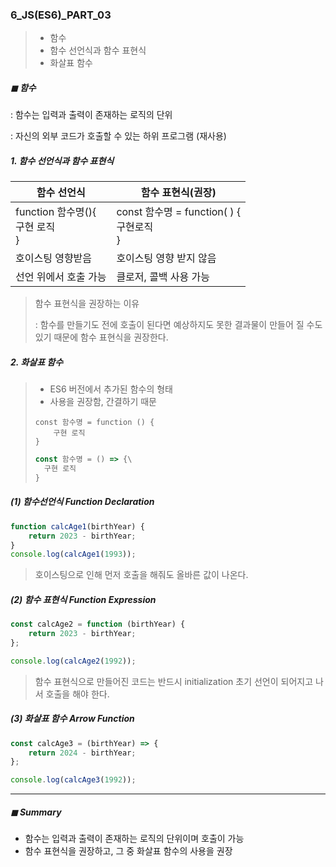 ### 6_JS(ES6)_PART_03

> * 함수 
> * 함수 선언식과 함수 표현식
> * 화살표 함수 



##### ◼ 함수 

: 함수는 입력과 출력이 존재하는 로직의 단위 

: 자신의 외부 코드가 호출할 수 있는 하위 프로그램 (재사용)

 

##### 1. 함수 선언식과 함수 표현식 

| 함수 선언식                               | 함수 표현식(권장)                                   |
| ----------------------------------------- | --------------------------------------------------- |
| function 함수명(){ <br />구현 로직<br />} | const 함수명 = function( ) {<br /> 구현로직<br /> } |
| 호이스팅 영향받음                         | 호이스팅 영향 받지 않음                             |
| 선언 위에서 호출 가능                     | 클로저, 콜백 사용 가능                              |

> 함수 표현식을 권장하는 이유 
>
> : 함수를 만들기도 전에 호출이 된다면 예상하지도 못한 결과물이 만들어 질 수도 있기 때문에 함수 표현식을 권장한다. 



##### 2. 화살표 함수 

> * ES6 버전에서 추가된 함수의 형태 
> * 사용을 권장함, 간결하기 때문 
>
> ```JS
> const 함수명 = function () {
>     구현 로직
> }
> ```
>
> ```js
> const 함수명 = () => {\
> 	구현 로직 
> }



##### (1) 함수선언식 Function Declaration

```javascript
function calcAge1(birthYear) {
    return 2023 - birthYear;
}
console.log(calcAge1(1993));
```

> 호이스팅으로 인해 먼저 호출을 해줘도 올바른 값이 나온다.



##### (2) 함수 표현식 Function Expression

```javascript
const calcAge2 = function (birthYear) {
    return 2023 - birthYear;
};

console.log(calcAge2(1992));
```

> 함수 표현식으로 만들어진 코드는 반드시 initialization 초기 선언이 되어지고 나서 호출을 해야 한다. 



##### (3) 화살표 함수 Arrow Function

```javascript
const calcAge3 = (birthYear) => {
    return 2024 - birthYear;
};

console.log(calcAge3(1992));
```



---



##### ◼ Summary

* 함수는 입력과 출력이 존재하는 로직의 단위이며 호출이 가능
* 함수 표현식을 권장하고, 그 중 화살표 함수의 사용을 권장 
